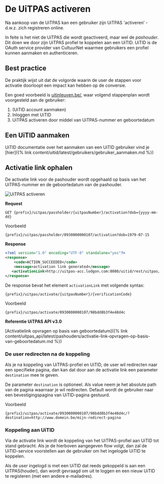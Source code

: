 ---
---

# De UiTPAS activeren

Na aankoop van de UiTPAS kan een gebruiker zijn UiTPAS 'activeren’ - d.w.z. zich registreren online.

In feite is het niet de UiTPAS die wordt geactiveerd, maar wel de *pashouder*. Dit doen we door zijn UiTPAS profiel te koppelen aan een UiTID. UiTID is de OAuth service provider van CultuurNet waarmee gebruikers een profiel kunnen aanmaken en authenticeren.

## Best practice

De praktijk wijst uit dat de volgorde waarin de user de stappen voor activatie doorloopt een impact kan hebben op de conversie.

Een goed voorbeeld is [uitinleuven.be/](https://uitinleuven.be/uitpas-in-leuven), waar volgend stappenplan wordt voorgesteld aan de gebruiker:
1. (UiTID account aanmaken)
2. Inloggen met UiTID
3. UiTPAS activeren door middel van UiTPAS-nummer en geboortedatum

## Een UiTID aanmaken

UiTID documentatie over het aanmaken van een UiTID gebruiker vind je [hier]({% link content/uitid/latest/gebruikers/gebruiker_aanmaken.md %})

## Activatie link ophalen

De activatie link voor de pashouder wordt opgehaald op basis van het UiTPAS-nummer en de geboortedatum van de pashouder.

![UiTPAS activeren](/img/uitpas_api-mijn-uitpas-activeren.png "Activeren")

**Request**

```
GET {prefix}/uitpas/passholder/{uitpasNumber}/activation?dob={yyyy-mm-dd}
```

Voorbeeld

```
{prefix}/uitpas/passholder/0930000000107/activation?dob=1979-07-15
```

**Response**

~~~ xml
<?xml version="1.0" encoding="UTF-8" standalone="yes"?>
<response>
    <code>ACTION_SUCCEEDED</code>
    <message>activation link generated</message>
   <activationLink>http://uitpas-acc.lodgon.com:8080/uitid/rest/uitpas/activate/0930000000107/98bdd8b3f4e48d4c</activationLink>
</response>
~~~

De response bevat het element ```activationLink``` met volgende syntax:

```
{prefix}/uitpas/activate/{uitpasNumber}/{verificationCode}
```

Voorbeeld

```
{prefix}/uitpas/activate/0930000000107/98bdd8b3f4e48d4c
```

**Referentie UiTPAS API v3.0**

[Activatielink opvragen op basis van geboortedatum]({% link content/uitpas_api/latest/pashouders/activatie-link-opvragen-op-basis-van-geboortedatum.md %})

### De user redirecten na de koppeling

Als je na koppeling van UiTPAS-profiel en UiTID, de user wil redirecten naar een specifieke pagina, dan kan dat door aan de activatie link een parameter ```destination``` mee te geven.

De parameter ```destination```  is optioneel. Als value neem je het absolute path van de pagina waarnaar je wil redirecten. Default wordt de gebruiker naar een bevestigingspagina van UiTID-pagina gestuurd.

Voorbeeld

```
{prefix}/uitpas/activate/0930000000107/98bdd8b3f4e48d4c/?destination=http://www.domein.be/mijn-redirect-pagina
```

### Koppeling aan UiTID

Via de activatie link wordt de koppeling van het UiTPAS-profiel aan UiTID tot stand gebracht. Als je de hierboven aangegeven flow volgt, dan zal de UiTID-service  voorstellen aan de gebruiker om het ingelogde UiTID te koppelen.

Als de user ingelogd is met een UiTID dat reeds gekoppeld is aan een UiTPAS(houder), dan wordt gevraagd om uit te loggen en een nieuw UiTID te registeren (met een andere e-mailadres).
